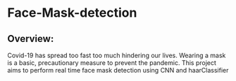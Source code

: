# Face-Mask-detection
## Overview:

Covid-19 has spread too fast too much hindering our lives. Wearing a mask is a basic, precautionary measure to prevent the pandemic. This project aims to perform real time face mask detection using CNN and haarClassifier
